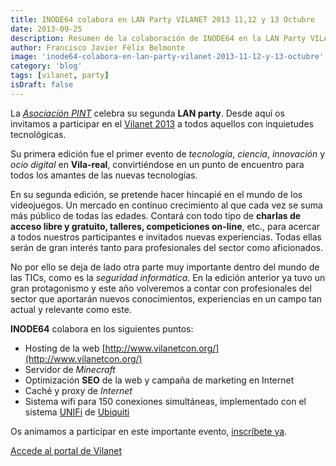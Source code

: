 ```yaml
---
title: INODE64 colabora en LAN Party VILANET 2013 11,12 y 13 Octubre
date: 2013-09-25
description: Resumen de la colaboración de INODE64 en la LAN Party VILANET 2013, destacando actividades tecnológicas, videojuegos, seguridad informática y soporte técnico.
author: Francisco Javier Félix Belmonte
image: 'inode64-colabora-en-lan-party-vilanet-2013-11-12-y-13-octubre'
category: 'blog'
tags: [vilanet, party]
isDraft: false
---
```


La [*Asociación PINT*](https://twitter.com/AsociacionPint) celebra su segunda **LAN party**. Desde aquí os invitamos a
participar en el [Vilanet 2013](http://www.vilanetcon.org/) a todos aquellos con inquietudes tecnológicas.

Su primera edición fue el primer evento de *tecnología*, *ciencia*, *innovación* y *ocio digital* en **Vila-real**,
convirtiéndose en un punto de encuentro para todos los amantes de las nuevas tecnologías.

En su segunda edición, se pretende hacer hincapié en el mundo de los videojuegos. Un mercado en continuo crecimiento al
que cada vez se suma más público de todas las edades. Contará con todo tipo de **charlas de acceso libre y gratuito,
talleres, competiciones on-line**, etc., para acercar a todos nuestros participantes e invitados nuevas experiencias.
Todas ellas serán de gran interés tanto para profesionales del sector como aficionados.

No por ello se deja de lado otra parte muy importante dentro del mundo de las TICs, como es la *seguridad informática*.
En la edición anterior ya tuvo un gran protagonismo y este año volveremos a contar con profesionales del sector que
aportarán nuevos conocimientos, experiencias en un campo tan actual y relevante como este.

**INODE64** colabora en los siguientes puntos:

- Hosting de la web [http://www.vilanetcon.org/](http://www.vilanetcon.org/)
- Servidor de *Minecraft*
- Optimización **SEO** de la web y campaña de marketing en Internet
- Caché y proxy de *Internet*
- Sistema wifi para 150 conexiones simultáneas, implementado con el sistema [UNIFi](http://www.ubnt.com/unifi)
  de [Ubiquiti](http://www.ubnt.com)

Os animamos a participar en este importante evento, [inscríbete ya](http://www.vilanetcon.org/inscripcion).

[Accede al portal de Vilanet](http://www.vilanetcon.org/)
